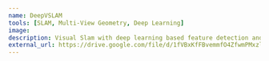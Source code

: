```yaml
---
name: DeepVSLAM
tools: [SLAM, Multi-View Geometry, Deep Learning]
image: 
description: Visual Slam with deep learning based feature detection and matching
external_url: https://drive.google.com/file/d/1fVBxKfFBvemmfO4ZfwmPMxzl2OLCm_m7/view?usp=share_link
---
```

